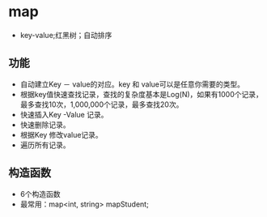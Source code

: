# map
- key-value;红黑树；自动排序
## 功能
- 自动建立Key － value的对应。key 和 value可以是任意你需要的类型。
- 根据key值快速查找记录，查找的复杂度基本是Log(N)，如果有1000个记录，最多查找10次，1,000,000个记录，最多查找20次。
- 快速插入Key -Value 记录。
- 快速删除记录。
- 根据Key 修改value记录。
- 遍历所有记录。

## 构造函数
- 6个构造函数
- 最常用：map<int, string> mapStudent;
